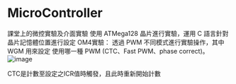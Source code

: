 # MicroController
課堂上的微控實驗及介面實驗
使用 ATMega128 晶片進行實驗，運用 C 語言針對晶片記憶體位置進行設定
OM4實驗：
透過 PWM 不同模式進行實驗操作，其中 WGM 用來設定 使用哪一種 PWM (CTC、Fast PWM、phase correct)。
![image](https://user-images.githubusercontent.com/39979565/229761109-6461e44a-68b3-4b94-a03f-d2998b529466.png)

CTC是計數至設定之ICR值時觸發，且此時重新開始計數
